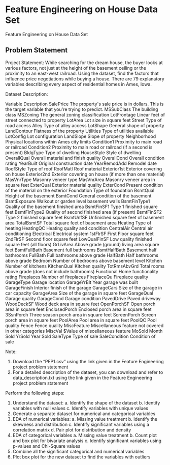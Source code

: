 # Feature Engineering on House Data Set
 Feature Engineering on House Data Set

## Problem Statement
Project Statement:
While searching for the dream house, the buyer looks at various factors, not just at the height of the basement ceiling or the proximity to an east-west railroad.
Using the dataset, find the factors that influence price negotiations while buying a house.
There are 79 explanatory variables describing every aspect of residential homes in Ames, Iowa.


Dataset Description:

Variable	Description
SalePrice	The property's sale price is in dollars. This is the target variable that you're trying to predict.
MSSubClass	The building class
MSZoning	The general zoning classification
LotFrontage	Linear feet of street connected to property
LotArea	Lot size in square feet
Street	Type of road access
Alley	Type of alley access
LotShape	General shape of property
LandContour	Flatness of the property
Utilities	Type of utilities available
LotConfig	Lot configuration
LandSlope	Slope of property
Neighborhood	Physical locations within Ames city limits
Condition1	Proximity to main road or railroad
Condition2	Proximity to main road or railroad (if a second is present)
BldgType	Type of dwelling
HouseStyle	Style of dwelling
OverallQual	Overall material and finish quality
OverallCond	Overall condition rating
YearBuilt	Original construction date
YearRemodAdd	Remodel date
RoofStyle	Type of roof
RoofMatl	Roof material
Exterior1st	Exterior covering on house
Exterior2nd	Exterior covering on house (if more than one material)
MasVnrType	Masonry veneer type
MasVnrArea	Masonry veneer area in square feet
ExterQual	Exterior material quality
ExterCond	Present condition of the material on the exterior
Foundation	Type of foundation
BsmtQual	Height of the basement
BsmtCond	General condition of the basement
BsmtExposure	Walkout or garden level basement walls
BsmtFinType1	Quality of the basement finished area
BsmtFinSF1	Type 1 finished square feet
BsmtFinType2	Quality of second finished area (if present)
BsmtFinSF2	Type 2 finished square feet
BsmtUnfSF	Unfinished square feet of basement area
TotalBsmtSF	Total square feet of basement area
Heating	Type of heating
HeatingQC	Heating quality and condition
CentralAir	Central air conditioning
Electrical	Electrical system
1stFlrSF	First Floor square feet
2ndFlrSF	Second floor square feet
LowQualFinSF	Low quality finished square feet (all floors)
GrLivArea	Above grade (ground) living area square feet
BsmtFullBath	Basement full bathrooms
BsmtHalfBath	Basement half bathrooms
FullBath	Full bathrooms above grade
HalfBath	Half bathrooms above grade
Bedroom	Number of bedrooms above basement level
Kitchen	Number of kitchens
KitchenQual	Kitchen quality
TotRmsAbvGrd	Total rooms above grade (does not include bathrooms)
Functional	Home functionality rating
Fireplaces	Number of fireplaces
FireplaceQu	Fireplace quality
GarageType	Garage location
GarageYrBlt	Year garage was built
GarageFinish	Interior finish of the garage
GarageCars	Size of the garage in car capacity
GarageArea	Size of the garage in square feet
GarageQual	Garage quality
GarageCond	Garage condition
PavedDrive	Paved driveway
WoodDeckSF	Wood deck area in square feet
OpenPorchSF	Open porch area in square feet
EnclosedPorch	Enclosed porch area in square feet
3SsnPorch	Three season porch area in square feet
ScreenPorch	Screen porch area in square feet
PoolArea	Pool area in square feet
PoolQC	Pool quality
Fence	Fence quality
MiscFeature	Miscellaneous feature not covered in other categories
MiscVal	$Value of miscellaneous feature
MoSold	Month Sold
YrSold	Year Sold
SaleType	Type of sale
SaleCondition	Condition of sale


Note: 
1)	Download the “PEP1.csv” using the link given in the Feature Engineering project problem statement
2)	For a detailed description of the dataset, you can download and refer to data_description.txt using the link given in the Feature Engineering project problem statement




Perform the following steps:
1.	Understand the dataset:
a.	Identify the shape of the dataset
b.	Identify variables with null values
c.	Identify variables with unique values
2.	Generate a separate dataset for numerical and categorical variables
3.	EDA of numerical variables:
a.	Missing value treatment
b.	Identify the skewness and distribution
c.	Identify significant variables using a correlation matrix 
d.	Pair plot for distribution and density
4.	EDA of categorical variables
a.	Missing value treatment
b.	Count plot and box plot for bivariate analysis
c.	Identify significant variables using p-values and Chi-Square values
5.	Combine all the significant categorical and numerical variables
6.	Plot box plot for the new dataset to find the variables with outliers
